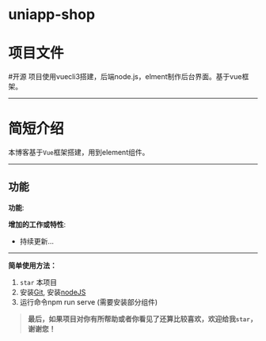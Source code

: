 # uniapp-shop
# 项目文件
#开源 项目使用vuecli3搭建，后端node.js，elment制作后台界面。基于vue框架。

---

# 简短介绍


本博客基于`Vue`框架搭建，用到element组件。

---

## 功能

**功能**:


 **增加的工作或特性**:
-  持续更新...

---

**简单使用方法：**
1. `star` 本项目
2. 安装[Git](https://git-scm.com/downloads), 安装[nodeJS](https://nodejs.org/en/)
3. 运行命令npm run serve (需要安装部分组件)


>**最后，如果项目对你有所帮助或者你看见了还算比较喜欢，欢迎给我`star`，谢谢您！**
